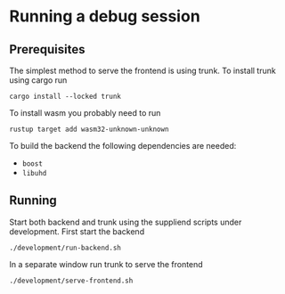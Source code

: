 # Running a debug session

## Prerequisites
The simplest method to serve the frontend is using trunk. To install trunk using cargo run

```
cargo install --locked trunk
```
To install wasm you probably need to run
```
rustup target add wasm32-unknown-unknown
```

To build the backend the following dependencies are needed:
* `boost`
* `libuhd`

## Running
Start both backend and trunk using the suppliend scripts under development. First start the backend

```shell
./development/run-backend.sh
```

In a separate window run trunk to serve the frontend

```shell
./development/serve-frontend.sh
```
